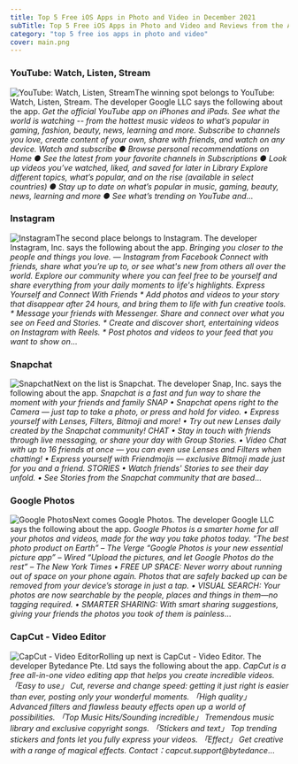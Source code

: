 ```yaml
---
title: Top 5 Free iOS Apps in Photo and Video in December 2021
subTitle: Top 5 Free iOS Apps in Photo and Video and Reviews from the AppStore in December 2021.
category: "top 5 free ios apps in photo and video"
cover: main.png
---
```


### YouTube: Watch, Listen, Stream

![YouTube: Watch, Listen, Stream](https://is1-ssl.mzstatic.com/image/thumb/Purple126/v4/34/10/f7/3410f73f-4308-9b9a-cb5c-d40879b67d05/logo_youtube_color-0-0-1x_U007emarketing-0-0-0-6-0-0-sRGB-0-0-0-GLES2_U002c0-512MB-85-220-0-0.png/100x100bb.png)The winning spot belongs to YouTube: Watch, Listen, Stream. The developer Google LLC says the following about the app. _Get the official YouTube app on iPhones and iPads. See what the world is watching -- from the hottest music videos to what’s popular in gaming, fashion, beauty, news, learning and more. Subscribe to channels you love, create content of your own, share with friends, and watch on any device.  Watch and subscribe ● Browse personal recommendations on Home ● See the latest from your favorite channels in Subscriptions ● Look up videos you’ve watched, liked, and saved for later in Library  Explore different topics, what’s popular, and on the rise (available in select countries) ● Stay up to date on what’s popular in music, gaming, beauty, news, learning and more ● See what’s trending on YouTube and_...

### Instagram

![Instagram](https://is2-ssl.mzstatic.com/image/thumb/Purple116/v4/0c/c8/97/0cc897e1-4e6e-7157-71b8-261989ec36a1/Prod-0-0-1x_U007emarketing-0-0-0-7-0-0-sRGB-0-0-0-GLES2_U002c0-512MB-85-220-0-0.png/100x100bb.png)The second place belongs to Instagram. The developer Instagram, Inc. says the following about the app. _Bringing you closer to the people and things you love. — Instagram from Facebook  Connect with friends, share what you’re up to, or see what's new from others all over the world. Explore our community where you can feel free to be yourself and share everything from your daily moments to life's highlights.  Express Yourself and Connect With Friends  * Add photos and videos to your story that disappear after 24 hours, and bring them to life with fun creative tools. * Message your friends with Messenger. Share and connect over what you see on Feed and Stories. * Create and discover short, entertaining videos on Instagram with Reels. * Post photos and videos to your feed that you want to show on_...

### Snapchat

![Snapchat](https://is3-ssl.mzstatic.com/image/thumb/Purple116/v4/fc/32/15/fc321576-b84a-1a07-9d02-764b12c762b0/AppIcon-0-0-1x_U007emarketing-0-0-0-5-0-0-sRGB-0-0-0-GLES2_U002c0-512MB-85-220-0-0.png/100x100bb.png)Next on the list is Snapchat. The developer Snap, Inc. says the following about the app. _Snapchat is a fast and fun way to share the moment with your friends and family  SNAP  • Snapchat opens right to the Camera — just tap to take a photo, or press and hold for video. • Express yourself with Lenses, Filters, Bitmoji and more!  • Try out new Lenses daily created by the Snapchat community!  CHAT  • Stay in touch with friends through live messaging, or share your day with Group Stories. • Video Chat with up to 16 friends at once — you can even use Lenses and Filters when chatting! • Express yourself with Friendmojis — exclusive Bitmoji made just for you and a friend.  STORIES • Watch friends' Stories to see their day unfold. • See Stories from the Snapchat community that are based_...

### Google Photos

![Google Photos](https://is3-ssl.mzstatic.com/image/thumb/Purple126/v4/0e/3f/4e/0e3f4ebc-4dc8-ee40-23c3-130663254dec/logo_photos_color-0-1x_U007emarketing-0-6-0-0-85-220.png/100x100bb.png)Next comes Google Photos. The developer Google LLC says the following about the app. _Google Photos is a smarter home for all your photos and videos, made for the way you take photos today.  “The best photo product on Earth” – The Verge “Google Photos is your new essential picture app” – Wired “Upload the pictures, and let Google Photos do the rest” – The New York Times  • FREE UP SPACE: Never worry about running out of space on your phone again. Photos that are safely backed up can be removed from your device’s storage in just a tap.  • VISUAL SEARCH: Your photos are now searchable by the people, places and things in them—no tagging required.  • SMARTER SHARING: With smart sharing suggestions, giving your friends the photos you took of them is painless_...

### CapCut - Video Editor

![CapCut - Video Editor](https://is5-ssl.mzstatic.com/image/thumb/Purple116/v4/c5/15/c9/c515c95c-02b4-c725-ec3b-5039a964ff23/AppIcon-0-0-1x_U007emarketing-0-0-0-7-0-0-sRGB-0-0-0-GLES2_U002c0-512MB-85-220-0-0.png/100x100bb.png)Rolling up next is CapCut - Video Editor. The developer Bytedance Pte. Ltd says the following about the app. _CapCut is a free all-in-one video editing app that helps you create incredible videos.   「Easy to use」 Cut, reverse and change speed: getting it just right is easier than ever, posting only your wonderful moments.   「High quality」 Advanced filters and flawless beauty effects open up a world of possibilities.  「Top Music Hits/Sounding incredible」 Tremendous music library and exclusive copyright songs.  「Stickers and text」 Top trending stickers and fonts let you fully express your videos.   「Effect」 Get creative with a range of magical effects.  Contact：capcut.support@bytedance_...

